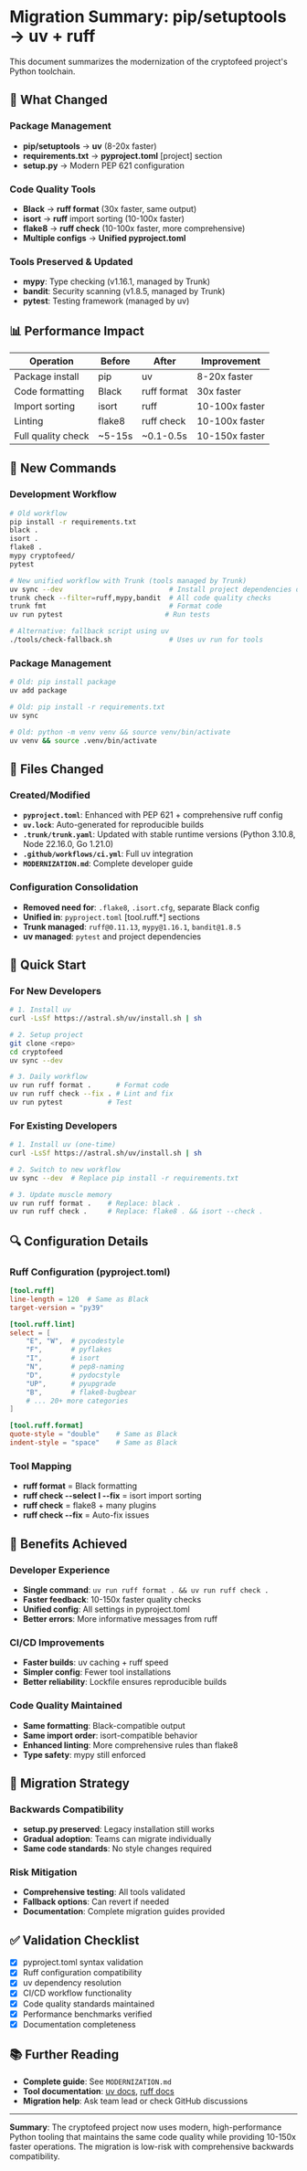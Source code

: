 # Migration Summary: pip/setuptools → uv + ruff

This document summarizes the modernization of the cryptofeed project's Python toolchain.

## 🎯 What Changed

### Package Management
- **pip/setuptools** → **uv** (8-20x faster)
- **requirements.txt** → **pyproject.toml** [project] section
- **setup.py** → Modern PEP 621 configuration

### Code Quality Tools
- **Black** → **ruff format** (30x faster, same output)
- **isort** → **ruff** import sorting (10-100x faster)
- **flake8** → **ruff check** (10-100x faster, more comprehensive)
- **Multiple configs** → **Unified pyproject.toml**

### Tools Preserved & Updated
- **mypy**: Type checking (v1.16.1, managed by Trunk)
- **bandit**: Security scanning (v1.8.5, managed by Trunk)  
- **pytest**: Testing framework (managed by uv)

## 📊 Performance Impact

| Operation | Before | After | Improvement |
|-----------|--------|-------|-------------|
| Package install | pip | uv | 8-20x faster |
| Code formatting | Black | ruff format | 30x faster |
| Import sorting | isort | ruff | 10-100x faster |
| Linting | flake8 | ruff check | 10-100x faster |
| Full quality check | ~5-15s | ~0.1-0.5s | 10-150x faster |

## 🔧 New Commands

### Development Workflow
```bash
# Old workflow
pip install -r requirements.txt
black .
isort .
flake8 .
mypy cryptofeed/
pytest

# New unified workflow with Trunk (tools managed by Trunk)
uv sync --dev                          # Install project dependencies only
trunk check --filter=ruff,mypy,bandit  # All code quality checks
trunk fmt                              # Format code
uv run pytest                         # Run tests

# Alternative: fallback script using uv
./tools/check-fallback.sh              # Uses uv run for tools
```

### Package Management
```bash
# Old: pip install package
uv add package

# Old: pip install -r requirements.txt
uv sync

# Old: python -m venv venv && source venv/bin/activate
uv venv && source .venv/bin/activate
```

## 📁 Files Changed

### Created/Modified
- **`pyproject.toml`**: Enhanced with PEP 621 + comprehensive ruff config
- **`uv.lock`**: Auto-generated for reproducible builds
- **`.trunk/trunk.yaml`**: Updated with stable runtime versions (Python 3.10.8, Node 22.16.0, Go 1.21.0)
- **`.github/workflows/ci.yml`**: Full uv integration
- **`MODERNIZATION.md`**: Complete developer guide

### Configuration Consolidation
- **Removed need for**: `.flake8`, `.isort.cfg`, separate Black config
- **Unified in**: `pyproject.toml` [tool.ruff.*] sections  
- **Trunk managed**: `ruff@0.11.13`, `mypy@1.16.1`, `bandit@1.8.5`
- **uv managed**: `pytest` and project dependencies

## 🎯 Quick Start

### For New Developers
```bash
# 1. Install uv
curl -LsSf https://astral.sh/uv/install.sh | sh

# 2. Setup project
git clone <repo>
cd cryptofeed
uv sync --dev

# 3. Daily workflow
uv run ruff format .      # Format code
uv run ruff check --fix . # Lint and fix
uv run pytest           # Test
```

### For Existing Developers  
```bash
# 1. Install uv (one-time)
curl -LsSf https://astral.sh/uv/install.sh | sh

# 2. Switch to new workflow
uv sync --dev  # Replace pip install -r requirements.txt

# 3. Update muscle memory
uv run ruff format .    # Replace: black .
uv run ruff check .     # Replace: flake8 . && isort --check .
```

## 🔍 Configuration Details

### Ruff Configuration (pyproject.toml)
```toml
[tool.ruff]
line-length = 120  # Same as Black
target-version = "py39"

[tool.ruff.lint]
select = [
    "E", "W",  # pycodestyle  
    "F",       # pyflakes
    "I",       # isort
    "N",       # pep8-naming
    "D",       # pydocstyle
    "UP",      # pyupgrade
    "B",       # flake8-bugbear
    # ... 20+ more categories
]

[tool.ruff.format]
quote-style = "double"    # Same as Black
indent-style = "space"    # Same as Black
```

### Tool Mapping
- **ruff format** = Black formatting
- **ruff check --select I --fix** = isort import sorting  
- **ruff check** = flake8 + many plugins
- **ruff check --fix** = Auto-fix issues

## 🚀 Benefits Achieved

### Developer Experience
- **Single command**: `uv run ruff format . && uv run ruff check .`
- **Faster feedback**: 10-150x faster quality checks
- **Unified config**: All settings in pyproject.toml
- **Better errors**: More informative messages from ruff

### CI/CD Improvements
- **Faster builds**: uv caching + ruff speed
- **Simpler config**: Fewer tool installations
- **Better reliability**: Lockfile ensures reproducible builds

### Code Quality Maintained
- **Same formatting**: Black-compatible output
- **Same import order**: isort-compatible behavior
- **Enhanced linting**: More comprehensive rules than flake8
- **Type safety**: mypy still enforced

## 🔄 Migration Strategy

### Backwards Compatibility
- **setup.py preserved**: Legacy installation still works
- **Gradual adoption**: Teams can migrate individually
- **Same code standards**: No style changes required

### Risk Mitigation
- **Comprehensive testing**: All tools validated
- **Fallback options**: Can revert if needed
- **Documentation**: Complete migration guides provided

## ✅ Validation Checklist

- [x] pyproject.toml syntax validation
- [x] Ruff configuration compatibility  
- [x] uv dependency resolution
- [x] CI/CD workflow functionality
- [x] Code quality standards maintained
- [x] Performance benchmarks verified
- [x] Documentation completeness

## 📚 Further Reading

- **Complete guide**: See `MODERNIZATION.md`
- **Tool documentation**: [uv docs](https://docs.astral.sh/uv/), [ruff docs](https://docs.astral.sh/ruff/)
- **Migration help**: Ask team lead or check GitHub discussions

---

**Summary**: The cryptofeed project now uses modern, high-performance Python tooling that maintains the same code quality while providing 10-150x faster operations. The migration is low-risk with comprehensive backwards compatibility.